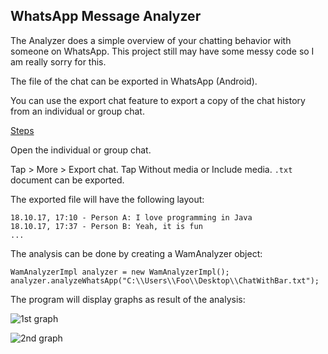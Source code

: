 ## WhatsApp Message Analyzer

The Analyzer does a simple overview of your chatting behavior with someone on WhatsApp. This project still may have some messy code so I am really sorry for this.

The file of the chat can be exported in WhatsApp (Android).

You can use the export chat feature to export a copy of the chat history from an individual or group chat.

[Steps](https://faq.whatsapp.com/1180414079177245)

Open the individual or group chat.

Tap > More > Export chat.
Tap Without media or Include media.
```.txt``` document can be exported.

The exported file will have the following layout:

```
18.10.17, 17:10 - Person A: I love programming in Java
18.10.17, 17:37 - Person B: Yeah, it is fun
...
```

The analysis can be done by creating a WamAnalyzer object:

```
WamAnalyzerImpl analyzer = new WamAnalyzerImpl();
analyzer.analyzeWhatsApp("C:\\Users\\Foo\\Desktop\\ChatWithBar.txt");
```

The program will display graphs as result of the analysis:

![1st graph](https://i.gyazo.com/e319691970b9c5ec8fc46718e5e226b4.png)

![2nd graph](https://i.gyazo.com/07d051ed2fe484ad37ab0ab672902561.png)
